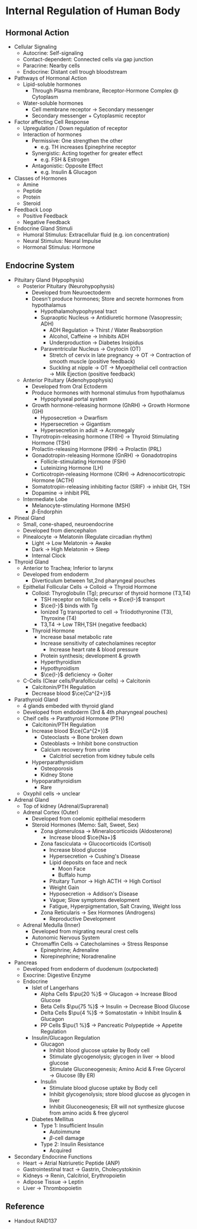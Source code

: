 # Internal Regulation of Human Body

## Hormonal Action

* Cellular Signaling
  * Autocrine: Self-signaling
  * Contact-dependent: Connected cells via gap junction
  * Paracrine: Nearby cells
  * Endocrine: Distant cell trough bloodstream
* Pathways of Hormonal Action
  * Lipid-soluble hormones
    * Through Plasma membrane, Receptor-Hormone Complex @ Cytoplasm
  * Water-soluble hormones
    * Cell membrane receptor → Secondary messenger
    * Secondary messenger + Cytoplasmic receptor
* Factor affecting Cell Response
  * Upregulation / Down regulation of receptor
  * Interaction of hormones
    * Permissive: One strengthen the other
      * e.g. TH increases Epinephrine receptor
    * Synergistic: Acting together for greater effect
      * e.g. FSH & Estrogen
    * Antagonistic: Opposite Effect
      * e.g. Insulin & Glucagon
* Classes of Hormones
  * Amine
  * Peptide
  * Protein
  * Steroid
* Feedback Loop
  * Positive Feedback
  * Negative Feedback
* Endocrine Gland Stimuli
  * Humoral Stimulus: Extracellular fluid (e.g. ion concentration)
  * Neural Stimulus: Neural Impulse
  * Hormonal Stimulus: Hormone

## Endocrine System

* Pituitary Gland (Hypophysis)
  * Posterior Pituitary (Neurohypophysis)
    * Developed from Neuroectoderm
    * Doesn't produce hormones; Store and secrete hormones from hypothalamus
      * Hypothalamohypophyseal tract
      * Supraoptic Nucleus → Antidiuretic hormone (Vasopressin; ADH)
        * ADH Regulation → Thirst / Water Reabsorption
        * Alcohol, Caffeine → Inhibits ADH
        * Underproduction → Diabetes Insipidus
      * Paraventricular Nucleus → Oxytocin (OT)
        * Stretch of cervix in late pregnancy → OT → Contraction of smooth muscle (positive feedback)
        * Suckling at nipple → OT → Myoepithelial cell contraction → Milk Ejection (positive feedback)
  * Anterior Pituitary (Adenohypophysis)
    * Developed from Oral Ectoderm
    * Produce hormones with hormonal stimulus from hypothalamus
      * Hypophyseal portal system
    * Growth hormone-releasing hormone (GhRH) → Growth Hormone (GH)
      * Hyposecretion → Dwarfism
      * Hypersecretion → Gigantism
      * Hypersecretion in adult → Acromegaly
    * Thyrotropin-releasing hormone (TRH) → Thyroid Stimulating Hormone (TSH)
    * Prolactin-releasing Hormone (PRH) → Prolactin (PRL)
    * Gonadotropin-releasing Hormone (GnRH) → Gonadotropins
      * Follicle-stimulating Hormone (FSH)
      * Luteinizing Hormone (LH)
    * Corticotropin-releasing Hormone (CRH) → Adrenocorticotropic Hormone (ACTH)
    * Somatotropin-releasing inhibiting factor (SRIF) → inhibit GH, TSH
    * Dopamine → inhibit PRL
  * Intermediate Lobe
    * Melanocyte-stimulating Hormone (MSH)
    * $\beta$-Endorphin
* Pineal Gland
  * Small, cone-shaped, neuroendocrine
  * Developed from diencephalon
  * Pinealocyte → Melatonin (Regulate circadian rhythm)
    * Light → Low Melatonin → Awake
    * Dark → High Melatonin → Sleep
    * Internal Clock
* Thyroid Gland
  * Anterior to Trachea; Inferior to larynx
  * Developed from endoderm
    * Diverticulum between 1st,2nd pharyngeal pouches
  * Epithelial Follicular Cells → Colloid → Thyroid Hormone
    * Colloid: Thyroglobulin (Tg); precursor of thyroid hormone (T3,T4)
      * TSH receptor on follicle cells → $\ce{I-}$ transport
      * $\ce{I-}$ binds with Tg
      * Ionized Tg transported to cell → Triiodothyronine (T3), Thyroxine (T4)
      * T3,T4 → Low TRH,TSH (negative feedback)
    * Thyroid Hormone
      * Increase basal metabolic rate
      * Increase sensitivity of catecholamines receptor
        * Increase heart rate & blood pressure
      * Protein synthesis; development & growth
      * Hyperthyroidism
      * Hypothyroidism
      * $\ce{I-}$ deficiency → Goiter
  * C-Cells (Clear cells/Parafollicular cells) → Calcitonin
    * Calcitonin/PTH Regulation
    * Decrease blood $\ce{Ca^{2+}}$
* Parathyroid Gland
  * 4 glands embeded with thyroid gland
  * Developed from endoderm (3rd & 4th pharyngeal pouches)
  * Cheif cells → Parathyroid Hormone (PTH)
    * Calcitonin/PTH Regulation
    * Increase blood $\ce{Ca^{2+}}$
      * Osteoclasts → Bone broken down
      * Osteoblasts → Inhibit bone construction
      * Calcium recovery from urine
        * Calcitriol secretion from kidney tubule cells
    * Hyperparathyroidism
      * Osteoporosis
      * Kidney Stone
    * Hypoparathyroidism
      * Rare
  * Oxyphil cells → unclear
* Adrenal Gland
  * Top of kidney (Adrenal/Suprarenal)
  * Adrenal Cortex (Outer)
    * Developed from coelomic epithelial mesoderm
    * Steroid Hormones (Memo: Salt, Sweet, Sex)
      * Zona glomerulosa → Mineralocorticoids (Aldosterone)
        * Increase blood $\ce{Na+}$
      * Zona fasciculata → Glucocorticoids (Cortisol)
        * Increase blood glucose
        * Hypersecretion → Cushing's Disease
        * Lipid deposits on face and neck
          * Moon Face
          * Buffalo hump
        * Pituitary Tumor → High ACTH → High Cortisol
        * Weight Gain
        * Hyposecretion → Addison's Disease
        * Vague; Slow symptoms development
        * Fatigue, Hyperpigmentation, Salt Craving, Weight loss
      * Zona Reticularis → Sex Hormones (Androgens)
        * Reproductive Development
  * Adrenal Medulla (Inner)
    * Developed from migrating neural crest cells
    * Autonomic Nervous System
    * Chromaffin Cells → Catecholamines → Stress Response
      * Epinephrine; Adrenaline
      * Norepinephrine; Noradrenaline
* Pancreas
  * Developed from endoderm of duodenum (outpocketed)
  * Exocrine: Digestive Enzyme
  * Endocrine
    * Islet of Langerhans
      * Alpha Cells $\pu{20 %}$ → Glucagon → Increase Blood Glucose
      * Beta Cells $\pu{75 %}$ → Insulin → Decrease Blood Glucose
      * Delta Cells $\pu{4 %}$ → Somatostatin → Inhibit Insulin & Glucagon
      * PP Cells $\pu{1 %}$ → Pancreatic Polypeptide → Appetite Regulation
    * Insulin/Glucagon Regulation
      * Glucagon
        * Inhibit blood glucose uptake by Body cell
        * Stimulate glycogenolysis; glycogen in liver → blood glucose
        * Stimulate Gluconeogenesis; Amino Acid & Free Glycerol → Glucose (By ER)
      * Insulin
        * Stimulate blood glucose uptake by Body cell
        * Inhibit glycogenolysis; store blood glucose as glycogen in liver
        * Inhibit Gluconeogenesis; ER will not synthesize glucose from amino acids & free glycerol
    * Diabetes Mellitus
      * Type 1: Insufficient Insulin
        * Autoimmune
        * $\beta$-cell damage
      * Type 2: Insulin Resistance
        * Acquired
* Secondary Endocrine Functions
  * Heart → Atrial Natriuretic Peptide (ANP)
  * Gastrointestinal tract → Gastrin, Cholecystokinin
  * Kidneys → Renin, Calcitriol, Erythropoietin
  * Adipose Tissue → Leptin
  * Liver → Thrombopoietin

## Reference

* Handout RAID137
